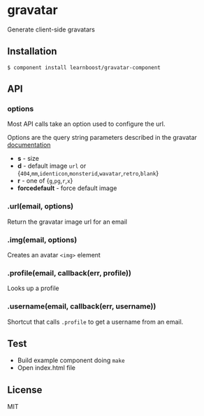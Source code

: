 
# gravatar

  Generate client-side gravatars

## Installation

    $ component install learnboost/gravatar-component

## API

### options

Most API calls take an option used to configure the url.

Options are the query string parameters described in the gravatar [documentation](https://en.gravatar.com/site/implement/images/)

  * **s** - size
  * **d** - default image `url` or {`404`,`mm`,`identicon`,`monsterid`,`wavatar`,`retro`,`blank`}
  * **r** - one of {`g`,`pg`,`r`,`x`}
  * **forcedefault** - force default image

### .url(email, options)

Return the gravatar image url for an email

### .img(email, options)

Creates an avatar `<img>` element

### .profile(email, callback(err, profile))

Looks up a profile

### .username(email, callback(err, username))

Shortcut that calls `.profile` to get a username from an email.

## Test

* Build example component doing `make`
* Open index.html file

## License

  MIT
